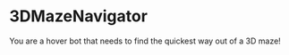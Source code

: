 3DMazeNavigator
===============

You are a hover bot that needs to find the quickest  way out of a 3D maze!
